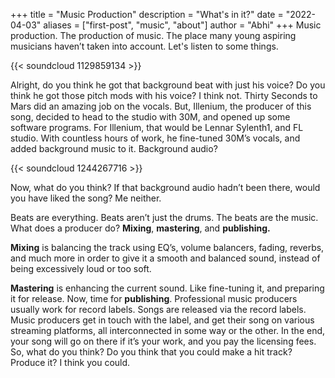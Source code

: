 +++
title = "Music Production"
description = "What's in it?"
date = "2022-04-03"
aliases = ["first-post", "music", "about"]
author = "Abhi"
+++
  Music production. The production of music. The place many young aspiring musicians haven’t taken into account. Let's listen to some things.

{{< soundcloud 1129859134 >}}

  Alright, do you think he got that background beat with just his voice? Do you think he got those pitch mods with his voice? I think not.
  Thirty Seconds to Mars did an amazing job on the vocals. But, Illenium, the producer of this song, decided to head to the studio with 30M, and opened up some software programs. For Illenium, that would be Lennar Sylenth1, and FL studio. With countless hours of work, he fine-tuned 30M’s vocals, and added background music to it. Background audio? 

  
  {{< soundcloud 1244267716 >}}

  
  Now, what do you think? If that background audio hadn’t been there, would you have liked the song? Me neither. 
  
  Beats are everything. Beats aren’t just the drums. The beats are the music. What does a producer do? **Mixing**, **mastering**, and **publishing.**


  **Mixing** is balancing the track using EQ’s, volume balancers, fading, reverbs, and much more in order to give it a smooth and balanced sound, instead of being excessively loud or too soft. 
  
  
  **Mastering** is enhancing the current sound. Like fine-tuning it, and preparing it for release. 
  Now, time for **publishing**. Professional music producers usually work for record labels. Songs are released via the record labels. Music producers get in touch with the label, and get their song on various streaming platforms, all interconnected in some way or the other. In the end, your song will go on there if it’s your work, and you pay the licensing fees. So, what do you think? Do you think that you could make a hit track? Produce it? I think you could.
